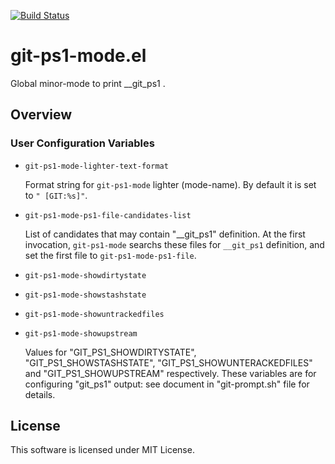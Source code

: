 [![Build Status](https://travis-ci.org/10sr/git-ps1-mode-el.svg)](https://travis-ci.org/10sr/git-ps1-mode-el)



git-ps1-mode.el
===============

Global minor-mode to print __git_ps1 .



Overview
-----


### User Configuration Variables ###

* `git-ps1-mode-lighter-text-format`

  Format string for `git-ps1-mode` lighter (mode-name). By default it is set to
  `" [GIT:%s]"`.

* `git-ps1-mode-ps1-file-candidates-list`

  List of candidates that may contain \"__git_ps1\" definition.
  At the first invocation, `git-ps1-mode` searchs these files for `__git_ps1`
  definition, and set the first file to `git-ps1-mode-ps1-file`.

* `git-ps1-mode-showdirtystate`
* `git-ps1-mode-showstashstate`
* `git-ps1-mode-showuntrackedfiles`
* `git-ps1-mode-showupstream`

  Values for "GIT_PS1_SHOWDIRTYSTATE", "GIT_PS1_SHOWSTASHSTATE",
  "GIT_PS1_SHOWUNTERACKEDFILES" and "GIT_PS1_SHOWUPSTREAM" respectively.
  These variables are for configuring "git_ps1" output: see document in
  "git-prompt.sh" file for details.


License
-------

This software is licensed under MIT License.
